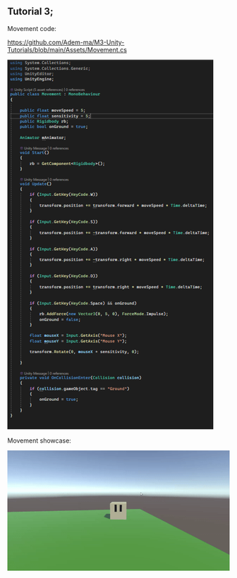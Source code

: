 ## Tutorial 3;


Movement code:

https://github.com/Adem-ma/M3-Unity-Tutorials/blob/main/Assets/Movement.cs

![hmmmm](gfx/Movement%20Code.png)


Movement showcase:
 
![hmmmm](gfx/Movement%20Showcase.gif)
